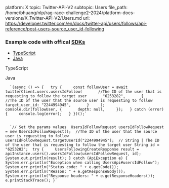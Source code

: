 platform: X
topic: Twitter-API-V2
subtopic: Users
file_path: /home/bhuang/nlp/rag-race-challenge2-2024/platform-docs-versions/X_Twitter-API-V2/Users.md
url: https://developer.twitter.com/en/docs/twitter-api/users/follows/api-reference/post-users-source_user_id-following


### Example code with offical [SDKs](https://developer.twitter.com/en/docs/twitter-api/tools-and-libraries/sdks/overview)

* [TypeScript](#tab0)
* [Java](#tab1)

TypeScript

Java

      `(async () => {   try {     const followUser = await twitterClient.users.usersIdFollow(       //The ID of the user that is requesting to follow the target user       "6253282",       {         //The ID of the user that the source user is requesting to follow         target_user_id: "2244994945",       }     );     console.dir(followUser, {       depth: null,     });   } catch (error) {     console.log(error);   } })();`
    

      `// Set the params values  UsersIdFollowRequest usersIdFollowRequest = new UsersIdFollowRequest();  //The ID of the user that the source user is requesting to follow usersIdFollowRequest.targetUserId("2244994945");  // String | The ID of the user that is requesting to follow the target user String id = "6253282";  try {     UsersFollowingCreateResponse result = apiInstance.users().usersIdFollow(usersIdFollowRequest, id);     System.out.println(result); } catch (ApiException e) {     System.err.println("Exception when calling UsersApi#usersIdFollow");     System.err.println("Status code: " + e.getCode());     System.err.println("Reason: " + e.getResponseBody());     System.err.println("Response headers: " + e.getResponseHeaders());     e.printStackTrace(); }`